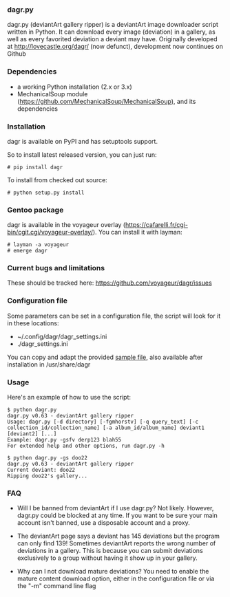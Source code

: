 ###  dagr.py
dagr.py (deviantArt gallery ripper) is a deviantArt image downloader script written in Python.
It can download every image (deviation) in a gallery, as well as every favorited deviation a deviant may have.
Originally developed at http://lovecastle.org/dagr/ (now defunct), development now continues on Github

### Dependencies
* a working Python installation (2.x or 3.x)
* MechanicalSoup module (https://github.com/MechanicalSoup/MechanicalSoup), and its dependencies

### Installation
dagr is available on PyPI and has setuptools support.

So to install latest released version, you can just run:
```
# pip install dagr
```

To install from checked out source:
```
# python setup.py install
```

### Gentoo package
dagr is available in the voyageur overlay (https://cafarelli.fr/cgi-bin/cgit.cgi/voyageur-overlay/).
You can install it with layman:
```
# layman -a voyageur
# emerge dagr
```

### Current bugs and limitations
These should be tracked here: https://github.com/voyageur/dagr/issues

### Configuration file
Some parameters can be set in a configuration file, the script will look for it in these locations:
* ~/.config/dagr/dagr_settings.ini
* ./dagr_settings.ini

You can copy and adapt the provided [sample file](dagr_settings.ini.sample), also available after installation in /usr/share/dagr

###  Usage
Here's an example of how to use the script:

```
$ python dagr.py
dagr.py v0.63 - deviantArt gallery ripper
Usage: dagr.py [-d directory] [-fgmhorstv] [-q query_text] [-c collection_id/collection_name] [-a album_id/album_name] deviant1 [deviant2] [...]
Example: dagr.py -gsfv derp123 blah55
For extended help and other options, run dagr.py -h

$ python dagr.py -gs doo22
dagr.py v0.63 - deviantArt gallery ripper
Current deviant: doo22
Ripping doo22's gallery...
```

### FAQ
- Will I be banned from deviantArt if I use dagr.py?
Not likely. However, dagr.py could be blocked at any time. If you want to be sure your main account isn't banned, use a disposable account and a proxy.

- The deviantArt page says a deviant has 145 deviations but the program can only find 139!
Sometimes deviantArt reports the wrong number of deviations in a gallery. This is because you can submit deviations exclusively to a group without having it show up in your gallery.

- Why can I not download mature deviations?
You need to enable the mature content download option, either in the configuration file or via the "-m" command line flag

